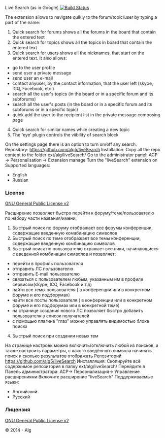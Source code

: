 
Live Search (as in Google)
[![Build Status](https://travis-ci.org/alg5/liveSearch.svg?branch=master)](https://travis-ci.org/alg5/liveSearch)

The extension allows to navigate quikly to the forum/topic/user by typing a part of the name:
1. Quick search for forums shows all the forums in the board that contain the entered text
2. Quick search for topics shows all the topics in board that contain the entered text
3. Quick search for users shows all the nicknames, that start on the entered text. It also allows:
- go to the user profile
- send user a private message
- send user an e-mail
- contact anyuser, by the contact information, that the user left (skype, ICQ, Facebook, etc.)
- search all the user's topics (in the board or in a specific forum and its subforums)
- search all the user's posts (in the board or in a specific forum and its subforums or in a specific topic)
- quick add the user to the recipient list in the private message composing page 
4. Quick search for similar names while creating a new topic
5. The 'eye' plugin controls the viibility of search block

On the settings page there is an option to turn on/off any search.
Repository: https://github.com/alg5/liveSearch
Installation:
Copy all the repo content to the folder ext/alg/liveSearch/
Go to the administrator panel: ACP -> Personalisation -> Extension manage
Turn the "liveSearch" extension on
Supported languages:
- English
- Russian

### License
[GNU General Public License v2](http://opensource.org/licenses/GPL-2.0)

Расширение позволяет быстро перейти к форуму/теме/пользователю по набору части названия/имени:
1. Быстрый поиск по форуму отображает все форумы конференции, содержащие введенную комабинацию символов
2. Быстрый поиск по теме отображает все темы конференции, содержащие введенную комбинацию символов
3. Быстрый поиск по пользователю отражает все ники, начинающиеся с введенной комбинации символов и позволяет:
- перейти в профиль пользователя
- отправить ЛС пользователю
- отправить E-mail пользователю
- связаться с пользователем любым, указанным им в профиле сервисом(skype, ICQ, Facebook и.т.д)
- найти все темы пользователя ( в конференции или в конкретном форуме и его подфорумах)
- найти все посты пользователя ( в конференции или в конкретном форуме и его подфорумах или в конкретной теме) 
- на странице создания нового ЛС позволяет быстро добавить пользователя в список получателей
- с помощью плагина "глаз" можно управлять видимостью блока поиска
4. Быстрый поиск при создании новых тем

На странице настроек можно включить/отключить любой из поисков, а также настроить параметры, с какого введённого символа начинать поиск и сколько результатов отображать
Репозиторий: https://github.com/alg5/liveSearch
Инсталляция:
Скопируйте всё содержимое репозитория в папку ext/alg/liveSearch/
Перейдите в Панель администратора: АСР-> Персонализация-> Управление расширениями 
Включите расширение "liveSearch"
Поддерживаемые языки:
- Английский
- Русский

### Лицензия
[GNU General Public License v2](http://opensource.org/licenses/GPL-2.0)


© 2014 - Alg

